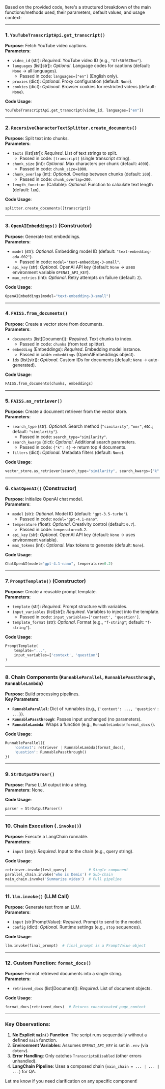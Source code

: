 Based on the provided code, here's a structured breakdown of the main functions/methods used, their parameters, default values, and usage context:

---

### **1. `YouTubeTranscriptApi.get_transcript()`**
**Purpose**: Fetch YouTube video captions.  
**Parameters**:  
- `video_id` (str): *Required*. YouTube video ID (e.g., `"Gfr50f6ZBvo"`).  
- `languages` (list[str]): *Optional*. Language codes for captions (default: `None` → all languages).  
  - Passed in code: `languages=["en"]` (English only).  
- `proxies` (dict): *Optional*. Proxy configuration (default: `None`).  
- `cookies` (dict): *Optional*. Browser cookies for restricted videos (default: `None`).  

**Code Usage**:  
```python
YouTubeTranscriptApi.get_transcript(video_id, languages=["en"])
```

---

### **2. `RecursiveCharacterTextSplitter.create_documents()`**
**Purpose**: Split text into chunks.  
**Parameters**:  
- `texts` (list[str]): *Required*. List of text strings to split.  
  - Passed in code: `[transcript]` (single transcript string).  
- `chunk_size` (int): *Optional*. Max characters per chunk (default: `4000`).  
  - Passed in code: `chunk_size=1000`.  
- `chunk_overlap` (int): *Optional*. Overlap between chunks (default: `200`).  
  - Passed in code: `chunk_overlap=200`.  
- `length_function` (Callable): *Optional*. Function to calculate text length (default: `len`).  

**Code Usage**:  
```python
splitter.create_documents([transcript])
```

---

### **3. `OpenAIEmbeddings()` (Constructor)**
**Purpose**: Generate text embeddings.  
**Parameters**:  
- `model` (str): *Optional*. Embedding model ID (default: `"text-embedding-ada-002"`).  
  - Passed in code: `model="text-embedding-3-small"`.  
- `api_key` (str): *Optional*. OpenAI API key (default: `None` → uses environment variable `OPENAI_API_KEY`).  
- `max_retries` (int): *Optional*. Retry attempts on failure (default: `2`).  

**Code Usage**:  
```python
OpenAIEmbeddings(model="text-embedding-3-small")
```

---

### **4. `FAISS.from_documents()`**
**Purpose**: Create a vector store from documents.  
**Parameters**:  
- `documents` (list[Document]): *Required*. Text chunks to index.  
  - Passed in code: `chunks` (from text splitter).  
- `embedding` (Embeddings): *Required*. Embedding model instance.  
  - Passed in code: `embeddings` (OpenAIEmbeddings object).  
- `ids` (list[str]): *Optional*. Custom IDs for documents (default: `None` → auto-generated).  

**Code Usage**:  
```python
FAISS.from_documents(chunks, embeddings)
```

---

### **5. `FAISS.as_retriever()`**
**Purpose**: Create a document retriever from the vector store.  
**Parameters**:  
- `search_type` (str): *Optional*. Search method (`"similarity"`, `"mmr"`, etc.; default: `"similarity"`).  
  - Passed in code: `search_type="similarity"`.  
- `search_kwargs` (dict): *Optional*. Additional search parameters.  
  - Passed in code: `{"k": 4}` → return top 4 documents.  
- `filters` (dict): *Optional*. Metadata filters (default: `None`).  

**Code Usage**:  
```python
vector_store.as_retriever(search_type="similarity", search_kwargs={"k": 4})
```

---

### **6. `ChatOpenAI()` (Constructor)**
**Purpose**: Initialize OpenAI chat model.  
**Parameters**:  
- `model` (str): *Optional*. Model ID (default: `"gpt-3.5-turbo"`).  
  - Passed in code: `model="gpt-4.1-nano"`.  
- `temperature` (float): *Optional*. Creativity control (default: `0.7`).  
  - Passed in code: `temperature=0.2`.  
- `api_key` (str): *Optional*. OpenAI API key (default: `None` → uses environment variable).  
- `max_tokens` (int): *Optional*. Max tokens to generate (default: `None`).  

**Code Usage**:  
```python
ChatOpenAI(model="gpt-4.1-nano", temperature=0.2)
```

---

### **7. `PromptTemplate()` (Constructor)**
**Purpose**: Create a reusable prompt template.  
**Parameters**:  
- `template` (str): *Required*. Prompt structure with variables.  
- `input_variables` (list[str]): *Required*. Variables to inject into the template.  
  - Passed in code: `input_variables=['context', 'question']`.  
- `template_format` (str): *Optional*. Format (e.g., `"f-string"`; default: `"f-string"`).  

**Code Usage**:  
```python
PromptTemplate(
    template="...", 
    input_variables=['context', 'question']
)
```

---

### **8. Chain Components (`RunnableParallel`, `RunnablePassthrough`, `RunnableLambda`)**
**Purpose**: Build processing pipelines.  
**Key Parameters**:  
- **`RunnableParallel`**: Dict of runnables (e.g., `{'context': ..., 'question': ...}`).  
- **`RunnablePassthrough`**: Passes input unchanged (no parameters).  
- **`RunnableLambda`**: Wraps a function (e.g., `RunnableLambda(format_docs)`).  

**Code Usage**:  
```python
RunnableParallel({
    'context': retriever | RunnableLambda(format_docs),
    'question': RunnablePassthrough()
})
```

---

### **9. `StrOutputParser()`**
**Purpose**: Parse LLM output into a string.  
**Parameters**: None.  

**Code Usage**:  
```python
parser = StrOutputParser()
```

---

### **10. Chain Execution (`.invoke()`)**
**Purpose**: Execute a LangChain runnable.  
**Parameters**:  
- `input` (any): *Required*. Input to the chain (e.g., query string).  

**Code Usage**:  
```python
retriever.invoke(test_query)          # Single component
parallel_chain.invoke('who is Demis') # Sub-chain
main_chain.invoke('Summarize video')  # Full pipeline
```

---

### **11. `llm.invoke()` (LLM Call)**
**Purpose**: Generate text from an LLM.  
**Parameters**:  
- `input` (str|PromptValue): *Required*. Prompt to send to the model.  
- `config` (dict): *Optional*. Runtime settings (e.g., `stop` sequences).  

**Code Usage**:  
```python
llm.invoke(final_prompt)  # final_prompt is a PromptValue object
```

---

### **12. Custom Function: `format_docs()`**
**Purpose**: Format retrieved documents into a single string.  
**Parameters**:  
- `retrieved_docs` (list[Document]): *Required*. List of document objects.  

**Code Usage**:  
```python
format_docs(retrieved_docs)  # Returns concatenated page_content
```

---

### Key Observations:
1. **No Explicit `main()` Function**: The script runs sequentially without a defined `main` function.  
2. **Environment Variables**: Assumes `OPENAI_API_KEY` is set in `.env` (via `dotenv`).  
3. **Error Handling**: Only catches `TranscriptsDisabled` (other errors unhandled).  
4. **LangChain Pipeline**: Uses a composed chain (`main_chain = ... | ... | ...`) for QA.  

Let me know if you need clarification on any specific component!